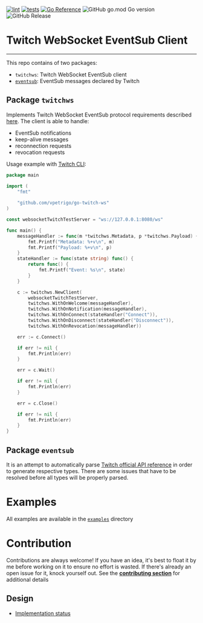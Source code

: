 [![lint](https://github.com/vpetrigo/go-twitch-ws/actions/workflows/golangci-lint.yml/badge.svg)](https://github.com/vpetrigo/go-twitch-ws/actions/workflows/golangci-lint.yml)
[![tests](https://github.com/vpetrigo/go-twitch-ws/actions/workflows/tests.yml/badge.svg)](https://github.com/vpetrigo/go-twitch-ws/actions/workflows/tests.yml)
[![Go Reference](https://pkg.go.dev/badge/github.com/vpetrigo/go-twitch-ws.svg)](https://pkg.go.dev/github.com/vpetrigo/go-twitch-ws)
![GitHub go.mod Go version](https://img.shields.io/github/go-mod/go-version/vpetrigo/go-twitch-ws)
![GitHub Release](https://img.shields.io/github/v/release/vpetrigo/go-twitch-ws)

# Twitch WebSocket EventSub Client

----------------------------------

This repo contains of two packages:

- `twitchws`: Twitch WebSocket EventSub client
- [`eventsub`](pkg/eventsub): EventSub messages declared by Twitch

## Package `twitchws`

Implements Twitch WebSocket EventSub protocol requirements
described [here](https://dev.twitch.tv/docs/eventsub/handling-websocket-events/). The client is able to handle:

- EventSub notifications
- keep-alive messages
- reconnection requests
- revocation requests

Usage example with [Twitch CLI](https://github.com/twitchdev/twitch-cli):

```go
package main

import (
	"fmt"
	
	"github.com/vpetrigo/go-twitch-ws"
)

const websocketTwitchTestServer = "ws://127.0.0.1:8080/ws"

func main() {
	messageHandler := func(m *twitchws.Metadata, p *twitchws.Payload) {
		fmt.Printf("Metadata: %+v\n", m)
		fmt.Printf("Payload: %+v\n", p)
	}
	stateHandler := func(state string) func() {
		return func() {
			fmt.Printf("Event: %s\n", state)
		}
	}

	c := twitchws.NewClient(
		websocketTwitchTestServer,
		twitchws.WithOnWelcome(messageHandler),
		twitchws.WithOnNotification(messageHandler),
		twitchws.WithOnConnect(stateHandler("Connect")),
		twitchws.WithOnDisconnect(stateHandler("Disconnect")),
		twitchws.WithOnRevocation(messageHandler))

	err := c.Connect()

	if err != nil {
		fmt.Println(err)
	}

	err = c.Wait()

	if err != nil {
		fmt.Println(err)
	}

	err = c.Close()

	if err != nil {
		fmt.Println(err)
	}
}

```

## Package `eventsub`

It is an attempt to automatically
parse [Twitch official API reference](https://dev.twitch.tv/docs/eventsub/eventsub-reference/) in order to generate
respective types. There are some issues that have to be resolved before all types will be properly
parsed.

# Examples

All examples are available in the [`examples`](examples) directory

# Contribution

Contributions are always welcome! If you have an idea, it's best to float it by me before working on it to ensure no
effort is wasted. If there's already an open issue for it, knock yourself out. See the
[**contributing section**](CONTRIBUTING.md) for additional details

## Design

- [Implementation status](docs/SUPPORTED.md)
